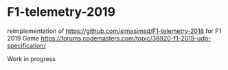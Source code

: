 # F1-telemetry-2019

reimplementation of https://github.com/simasimsd/F1-telemetry-2018 for F1 2019 Game
https://forums.codemasters.com/topic/38920-f1-2019-udp-specification/

Work in progress
